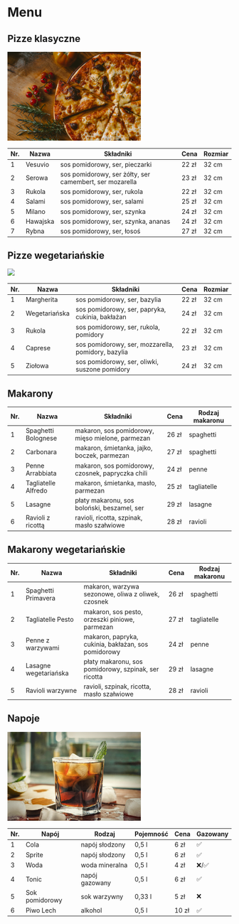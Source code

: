 # Menu

## Pizze klasyczne
<img src="images/cheese-pizza.jpg" width=300>

| Nr. | Nazwa    | Składniki                                                 | Cena  | Rozmiar |
|----|----------|-----------------------------------------------------------|-------|---------|
| 1  | Vesuvio  | sos pomidorowy, ser, pieczarki                            | 22 zł | 32 cm   |
| 2  | Serowa   | sos pomidorowy, ser żółty, ser camembert, ser mozarella   | 23 zł | 32 cm   | 
| 3  | Rukola   | sos pomidorowy, ser, rukola                               | 22 zł | 32 cm   |
| 4  | Salami   | sos pomidorowy, ser, salami                               | 25 zł | 32 cm   | 
| 5  | Milano   | sos pomidorowy, ser, szynka                               | 24 zł | 32 cm   |
| 6  | Hawajska | sos pomidorowy, ser, szynka, ananas                       | 24 zł | 32 cm   |
| 7  | Rybna    | sos pomidorowy, ser, łosoś                                | 27 zł | 32 cm   |

## Pizze wegetariańskie
<img src="images/arugula-pizza.jpg" width=300>

| Nr. | Nazwa       | Składniki                                           | Cena  | Rozmiar |
|-----|-------------|-----------------------------------------------------|-------|---------|
| 1   | Margherita  | sos pomidorowy, ser, bazylia                       | 22 zł | 32 cm   |
| 2   | Wegetariańska| sos pomidorowy, ser, papryka, cukinia, bakłażan   | 24 zł | 32 cm   |
| 3   | Rukola      | sos pomidorowy, ser, rukola, pomidory              | 22 zł | 32 cm   |
| 4   | Caprese     | sos pomidorowy, ser, mozzarella, pomidory, bazylia | 23 zł | 32 cm   |
| 5   | Ziołowa     | sos pomidorowy, ser, oliwki, suszone pomidory      | 24 zł | 32 cm   |

## Makarony

| Nr.| Nazwa              | Składniki                                                | Cena  | Rodzaj makaronu |
|----|--------------------|----------------------------------------------------------|-------|-----------------|
| 1  | Spaghetti Bolognese| makaron, sos pomidorowy, mięso mielone, parmezan         | 26 zł | spaghetti       |
| 2  | Carbonara           | makaron, śmietanka, jajko, boczek, parmezan             | 27 zł | spaghetti       |
| 3  | Penne Arrabbiata    | makaron, sos pomidorowy, czosnek, papryczka chili       | 24 zł | penne           |
| 4  | Tagliatelle Alfredo | makaron, śmietanka, masło, parmezan                     | 25 zł | tagliatelle     |
| 5  | Lasagne             | płaty makaronu, sos boloński, beszamel, ser             | 29 zł | lasagne         |
| 6  | Ravioli z ricottą   | ravioli, ricotta, szpinak, masło szałwiowe              | 28 zł | ravioli         |

## Makarony wegetariańskie

| Nr. | Nazwa               | Składniki                                                 | Cena  | Rodzaj makaronu |
|-----|---------------------|-----------------------------------------------------------|-------|-----------------|
| 1   | Spaghetti Primavera  | makaron, warzywa sezonowe, oliwa z oliwek, czosnek        | 26 zł | spaghetti       |
| 2   | Tagliatelle Pesto    | makaron, sos pesto, orzeszki piniowe, parmezan            | 27 zł | tagliatelle     |
| 3   | Penne z warzywami    | makaron, papryka, cukinia, bakłażan, sos pomidorowy       | 24 zł | penne           |
| 4   | Lasagne wegetariańska| płaty makaronu, sos pomidorowy, szpinak, ser ricotta      | 29 zł | lasagne         |
| 5   | Ravioli warzywne     | ravioli, szpinak, ricotta, masło szałwiowe               | 28 zł | ravioli         |

## Napoje
<img src="images/cola.jpg" width=300>

| Nr.| Napój            | Rodzaj         | Pojemność | Cena | Gazowany |
|----|------------------|----------------|-----------|------|----------|
| 1  | Cola             | napój słodzony | 0,5 l     | 6 zł | ✅       |
| 2  | Sprite           | napój słodzony | 0,5 l     | 6 zł | ✅       |
| 3  | Woda             | woda mineralna | 0,5 l     | 4 zł | ❌/✅    |
| 4  | Tonic            | napój gazowany | 0,5 l     | 6 zł | ✅       |
| 5  | Sok pomidorowy   | sok warzywny   | 0,33 l    | 5 zł | ❌       |
| 6  | Piwo Lech        | alkohol        | 0,5 l     | 10 zł | ✅      |
